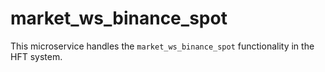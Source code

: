 # market_ws_binance_spot

This microservice handles the `market_ws_binance_spot` functionality in the HFT system.